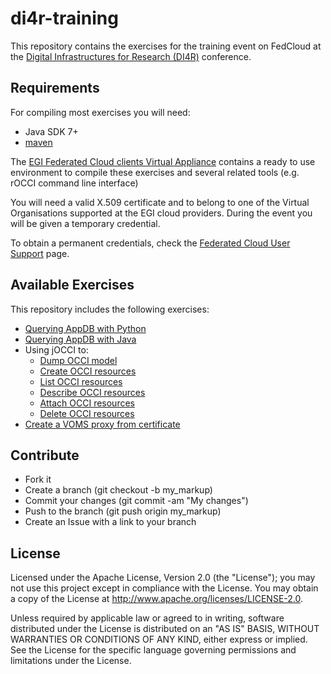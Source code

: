 # di4r-training

This repository contains the exercises for the training event on FedCloud at the <a href="http://www.digitalinfrastructures.eu/"> Digital Infrastructures for Research (DI4R)</a> conference.

## Requirements

For compiling most exercises you will need:
* Java SDK 7+
* [maven](https://maven.apache.org/)

The [EGI Federated Cloud clients Virtual Appliance](https://appdb.egi.eu/store/vappliance/egi.fedcloud.clients)
contains a ready to use environment to compile these exercises and several related tools
(e.g. rOCCI command line interface)

You will need a valid X.509 certificate and to belong to one of the Virtual Organisations supported at
the EGI cloud providers. During the event you will be given a temporary credential.

To obtain a permanent credentials, check the [Federated Cloud User Support](https://wiki.egi.eu/wiki/Federated_Cloud_user_support#Access) page.

## Available Exercises

This repository includes the following exercises:
- [Querying AppDB with Python](pyEGIAppDB)
- [Querying AppDB with Java](jEGIAppDB)
- Using jOCCI to:
    - [Dump OCCI model](jOCCI-dump-model)
    - [Create OCCI resources](jOCCI-create-resources)
    - [List OCCI resources](jOCCI-list-resources)
    - [Describe OCCI resources](jOCCI-describe-resources)
    - [Attach OCCI resources](jOCCI-attach-resources)
    - [Delete OCCI resources](jOCCI-delete-resources)
- [Create a VOMS proxy from certificate](Api-VOMS-CANL)

## Contribute
- Fork it
- Create a branch (git checkout -b my_markup)
- Commit your changes (git commit -am "My changes")
- Push to the branch (git push origin my_markup)
- Create an Issue with a link to your branch

## License
Licensed under the Apache License, Version 2.0 (the "License"); you may not use this project except in compliance with the License. You may obtain a copy of the License at http://www.apache.org/licenses/LICENSE-2.0.

Unless required by applicable law or agreed to in writing, software distributed under the License is distributed on an "AS IS" BASIS, WITHOUT WARRANTIES OR CONDITIONS OF ANY KIND, either express or implied. See the License for the specific language governing permissions and limitations under the License.



